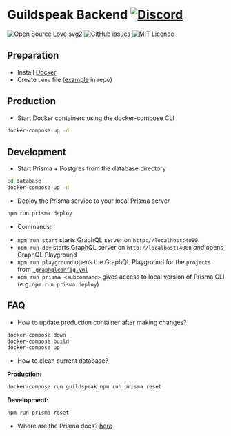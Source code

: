 # Guildspeak Backend [![Discord](https://discordapp.com/api/guilds/367325058353594378/embed.png)]()


[![Open Source Love svg2](https://badges.frapsoft.com/os/v2/open-source.svg?v=103)](https://github.com/ellerbrock/open-source-badges/)
[![GitHub issues](https://img.shields.io/github/issues/guildspeak/guildspeak-backend.svg)](https://github.com/guildspeak/guildspeak-backend/issues)
[![MIT Licence](https://badges.frapsoft.com/os/mit/mit.svg?v=103)](https://opensource.org/licenses/mit-license.php)



## Preparation

- Install [Docker](https://www.docker.com/get-started)
- Create `.env` file ([example](./.env.example) in repo)

## Production

- Start Docker containers using the docker-compose CLI
```bash
docker-compose up -d
```

## Development

- Start Prisma + Postgres from the database directory
```bash
cd database
docker-compose up -d
```

- Deploy the Prisma service to your local Prisma server
```bash
npm run prisma deploy
```

- Commands:
* `npm run start` starts GraphQL server on `http://localhost:4000`
* `npm run dev` starts GraphQL server on `http://localhost:4000` _and_ opens GraphQL Playground
* `npm run playground` opens the GraphQL Playground for the `projects` from [`.graphqlconfig.yml`](./.graphqlconfig.yml)
* `npm run prisma <subcommand>` gives access to local version of Prisma CLI (e.g. `npm run prisma deploy`)

## FAQ
-  How to update production container after making changes?  
```bash
docker-compose down
docker-compose build
docker-compose up
```
-  How to clean current database?


**Production:**
```bash
docker-compose run guildspeak npm run prisma reset
```
**Development:**
```bash
npm run prisma reset
```
-  Where are the Prisma docs? [here](https://www.prisma.io/docs)
